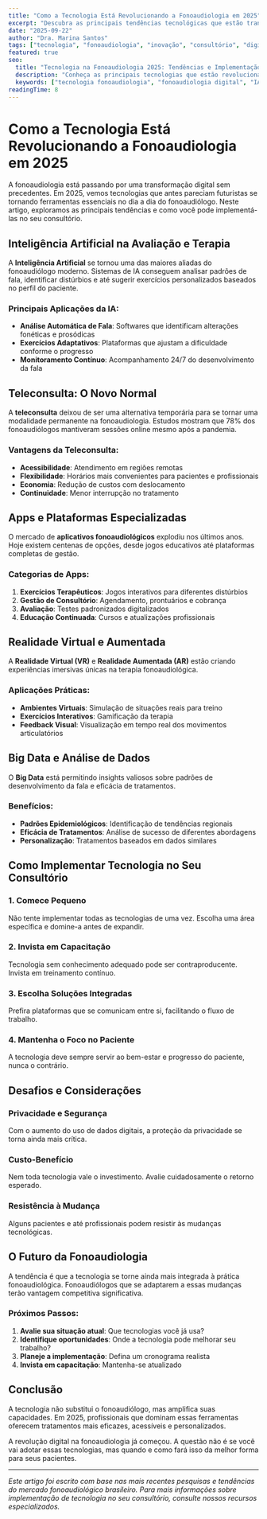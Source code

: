 ```yaml
---
title: "Como a Tecnologia Está Revolucionando a Fonoaudiologia em 2025"
excerpt: "Descubra as principais tendências tecnológicas que estão transformando a prática fonoaudiológica e como implementá-las no seu consultório."
date: "2025-09-22"
author: "Dra. Marina Santos"
tags: ["tecnologia", "fonoaudiologia", "inovação", "consultório", "digital"]
featured: true
seo:
  title: "Tecnologia na Fonoaudiologia 2025: Tendências e Implementação | Almanaque da Fala"
  description: "Conheça as principais tecnologias que estão revolucionando a fonoaudiologia em 2025. IA, teleconsulta, apps e muito mais para modernizar seu consultório."
  keywords: ["tecnologia fonoaudiologia", "fonoaudiologia digital", "IA fonoaudiologia", "teleconsulta fono", "apps fonoaudiológicos", "consultório digital"]
readingTime: 8
---
```


# Como a Tecnologia Está Revolucionando a Fonoaudiologia em 2025

A fonoaudiologia está passando por uma transformação digital sem precedentes. Em 2025, vemos tecnologias que antes pareciam futuristas se tornando ferramentas essenciais no dia a dia do fonoaudiólogo. Neste artigo, exploramos as principais tendências e como você pode implementá-las no seu consultório.

## Inteligência Artificial na Avaliação e Terapia

A **Inteligência Artificial** se tornou uma das maiores aliadas do fonoaudiólogo moderno. Sistemas de IA conseguem analisar padrões de fala, identificar distúrbios e até sugerir exercícios personalizados baseados no perfil do paciente.

### Principais Aplicações da IA:

- **Análise Automática de Fala**: Softwares que identificam alterações fonéticas e prosódicas
- **Exercícios Adaptativos**: Plataformas que ajustam a dificuldade conforme o progresso
- **Monitoramento Contínuo**: Acompanhamento 24/7 do desenvolvimento da fala

## Teleconsulta: O Novo Normal

A **teleconsulta** deixou de ser uma alternativa temporária para se tornar uma modalidade permanente na fonoaudiologia. Estudos mostram que 78% dos fonoaudiólogos mantiveram sessões online mesmo após a pandemia.

### Vantagens da Teleconsulta:

- **Acessibilidade**: Atendimento em regiões remotas
- **Flexibilidade**: Horários mais convenientes para pacientes e profissionais
- **Economia**: Redução de custos com deslocamento
- **Continuidade**: Menor interrupção no tratamento

## Apps e Plataformas Especializadas

O mercado de **aplicativos fonoaudiológicos** explodiu nos últimos anos. Hoje existem centenas de opções, desde jogos educativos até plataformas completas de gestão.

### Categorias de Apps:

1. **Exercícios Terapêuticos**: Jogos interativos para diferentes distúrbios
2. **Gestão de Consultório**: Agendamento, prontuários e cobrança
3. **Avaliação**: Testes padronizados digitalizados
4. **Educação Continuada**: Cursos e atualizações profissionais

## Realidade Virtual e Aumentada

A **Realidade Virtual (VR)** e **Realidade Aumentada (AR)** estão criando experiências imersivas únicas na terapia fonoaudiológica.

### Aplicações Práticas:

- **Ambientes Virtuais**: Simulação de situações reais para treino
- **Exercícios Interativos**: Gamificação da terapia
- **Feedback Visual**: Visualização em tempo real dos movimentos articulatórios

## Big Data e Análise de Dados

O **Big Data** está permitindo insights valiosos sobre padrões de desenvolvimento da fala e eficácia de tratamentos.

### Benefícios:

- **Padrões Epidemiológicos**: Identificação de tendências regionais
- **Eficácia de Tratamentos**: Análise de sucesso de diferentes abordagens
- **Personalização**: Tratamentos baseados em dados similares

## Como Implementar Tecnologia no Seu Consultório

### 1. Comece Pequeno
Não tente implementar todas as tecnologias de uma vez. Escolha uma área específica e domine-a antes de expandir.

### 2. Invista em Capacitação
Tecnologia sem conhecimento adequado pode ser contraproducente. Invista em treinamento contínuo.

### 3. Escolha Soluções Integradas
Prefira plataformas que se comunicam entre si, facilitando o fluxo de trabalho.

### 4. Mantenha o Foco no Paciente
A tecnologia deve sempre servir ao bem-estar e progresso do paciente, nunca o contrário.

## Desafios e Considerações

### Privacidade e Segurança
Com o aumento do uso de dados digitais, a proteção da privacidade se torna ainda mais crítica.

### Custo-Benefício
Nem toda tecnologia vale o investimento. Avalie cuidadosamente o retorno esperado.

### Resistência à Mudança
Alguns pacientes e até profissionais podem resistir às mudanças tecnológicas.

## O Futuro da Fonoaudiologia

A tendência é que a tecnologia se torne ainda mais integrada à prática fonoaudiológica. Fonoaudiólogos que se adaptarem a essas mudanças terão vantagem competitiva significativa.

### Próximos Passos:

1. **Avalie sua situação atual**: Que tecnologias você já usa?
2. **Identifique oportunidades**: Onde a tecnologia pode melhorar seu trabalho?
3. **Planeje a implementação**: Defina um cronograma realista
4. **Invista em capacitação**: Mantenha-se atualizado

## Conclusão

A tecnologia não substitui o fonoaudiólogo, mas amplifica suas capacidades. Em 2025, profissionais que dominam essas ferramentas oferecem tratamentos mais eficazes, acessíveis e personalizados.

A revolução digital na fonoaudiologia já começou. A questão não é se você vai adotar essas tecnologias, mas quando e como fará isso da melhor forma para seus pacientes.

---

*Este artigo foi escrito com base nas mais recentes pesquisas e tendências do mercado fonoaudiológico brasileiro. Para mais informações sobre implementação de tecnologia no seu consultório, consulte nossos recursos especializados.*
